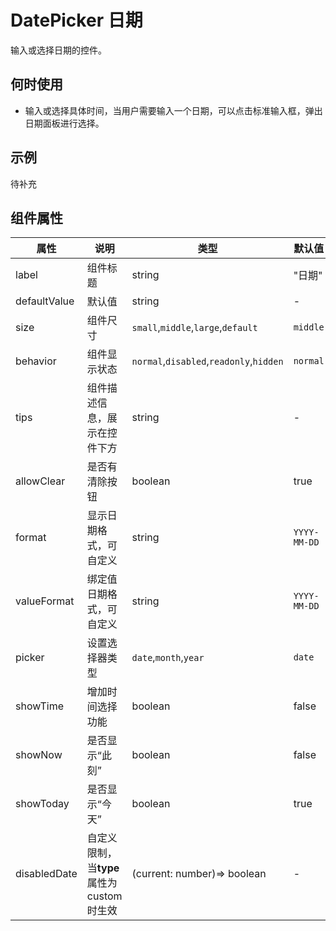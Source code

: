 # DatePicker 日期

输入或选择日期的控件。

## 何时使用

- 输入或选择具体时间，当用户需要输入一个日期，可以点击标准输入框，弹出日期面板进行选择。

## 示例

待补充

## 组件属性

| 属性         | 说明                                       | 类型                                    | 默认值       |
| ------------ | ------------------------------------------ | --------------------------------------- | ------------ |
| label        | 组件标题                                   | string                                  | "日期"       |
| defaultValue | 默认值                                     | string                                  | -            |
| size         | 组件尺寸                                   | `small`,`middle`,`large`,`default`      | `middle`     |
| behavior     | 组件显示状态                               | `normal`,`disabled`,`readonly`,`hidden` | `normal`     |
| tips         | 组件描述信息，展示在控件下方               | string                                  | -            |
| allowClear   | 是否有清除按钮                             | boolean                                 | true         |
| format       | 显示日期格式，可自定义                     | string                                  | `YYYY-MM-DD` |
| valueFormat  | 绑定值日期格式，可自定义                   | string                                  | `YYYY-MM-DD` |
| picker       | 设置选择器类型                             | `date`,`month`,`year`                   | `date`       |
| showTime     | 增加时间选择功能                           | boolean                                 | false        |
| showNow      | 是否显示“此刻”                             | boolean                                 | false        |
| showToday    | 是否显示“今天”                             | boolean                                 | true         |
| disabledDate | 自定义限制，当**type**属性为 custom 时生效 | (current: number)=> boolean             | -            |
